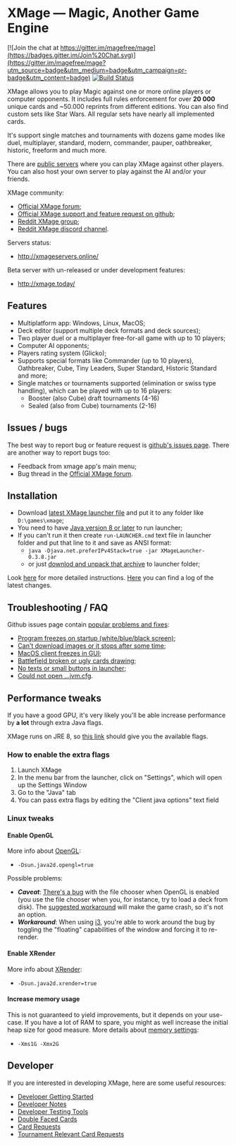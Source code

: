 # XMage — Magic, Another Game Engine

[![Join the chat at https://gitter.im/magefree/mage](https://badges.gitter.im/Join%20Chat.svg)](https://gitter.im/magefree/mage?utm_source=badge&utm_medium=badge&utm_campaign=pr-badge&utm_content=badge) [![Build Status](https://travis-ci.org/magefree/mage.svg?branch=master)](https://travis-ci.org/magefree/mage)

XMage allows you to play Magic against one or more online players or computer opponents. 
It includes full rules enforcement for over **20 000** unique cards and ~50.000 reprints from different editions. 
You can also find custom sets like Star Wars. All regular sets have nearly all implemented cards.

It's support single matches and tournaments with dozens game modes like duel, multiplayer, standard, modern, commander, 
pauper, oathbreaker, historic, freeform and much more.

There are [public servers](http://xmageservers.online/) where you can play XMage against other players. 
You can also host your own server to play against the AI and/or your friends.

XMage community:
* [Official XMage forum](http://www.slightlymagic.net/forum/viewforum.php?f=70);
* [Official XMage support and feature request on github](https://github.com/magefree/mage/issues);
* [Reddit XMage group](https://www.reddit.com/r/XMage/);
* [Reddit XMage discord channel](https://discord.gg/Pqf42yn).

Servers status:
* http://xmageservers.online/

Beta server with un-released or under development features:
* http://xmage.today/

## Features

* Multiplatform app: Windows, Linux, MacOS;
* Deck editor (support multiple deck formats and deck sources);
* Two player duel or a multiplayer free-for-all game with up to 10 players;
* Computer AI opponents;
* Players rating system (Glicko);
* Supports special formats like Commander (up to 10 players), Oathbreaker, Cube, Tiny Leaders, Super Standard, Historic Standard and more;
* Single matches or tournaments supported (elimination or swiss type handling), which can be played with up to 16 players:
    * Booster (also Cube) draft tournaments (4-16)
    * Sealed (also from Cube) tournaments (2-16)

## Issues / bugs

The best way to report bug or feature request is [github's issues page](https://github.com/magefree/mage/issues). 
There are another way to report bugs too:
* Feedback from xmage app's main menu;
* Bug thread in the [Official XMage forum](http://www.slightlymagic.net/forum/viewforum.php?f=70).  

## Installation

* Download [latest XMage launcher file](http://xmage.de) and put it to any folder like `D:\games\xmage`;
* You need to have [Java version 8 or later](http://java.com/) to run launcher;
* If you can't run it then create `run-LAUNCHER.cmd` text file in launcher folder and put that line to it and save as ANSI format:
  * `java -Djava.net.preferIPv4Stack=true -jar XMageLauncher-0.3.8.jar`
  * or just [downlod and unpack that archive](http://xmage.today/X/run.zip) to launcher folder;

Look [here](http://www.slightlymagic.net/forum/viewtopic.php?f=70&t=13632) for more detailed instructions.
[Here](http://github.com/magefree/mage/wiki/Release-changes) you can find a log of the latest changes.

## Troubleshooting / FAQ

Github issues page contain [popular problems and fixes](https://github.com/magefree/mage/issues?q=is%3Aissue+label%3AFAQ+):
* [Program freezes on startup (white/blue/black screen)](https://github.com/magefree/mage/issues/4461#issuecomment-361108597);
* [Can't download images or it stops after some time](https://www.reddit.com/r/XMage/comments/agmcjf/new_xmage_release_with_ravnica_allegiance_rna/); 
* [MacOS client freezes in GUI](https://github.com/magefree/mage/issues/4920#issuecomment-517944308);
* [Battlefield broken or ugly cards drawing](https://github.com/magefree/mage/issues/4626#issuecomment-374640070);
* [No texts or small buttons in launcher](https://github.com/magefree/mage/issues/4126);
* [Could not open ...jvm.cfg](https://github.com/magefree/mage/issues/1272#issuecomment-529789018).


## Performance tweaks

If you have a good GPU, it's very likely you'll be able increase performance by **a lot** through extra Java flags.

XMage runs on JRE 8, so [this link](https://docs.oracle.com/javase/8/docs/technotes/guides/2d/flags.html) should give you the available flags.

### How to enable the extra flags

1. Launch XMage
2. In the menu bar from the launcher, click on "Settings", which will open up the Settings Window
3. Go to the "Java" tab
4. You can pass extra flags by editing the "Client java options" text field

### Linux tweaks

#### Enable OpenGL

More info about [OpenGL](https://docs.oracle.com/javase/8/docs/technotes/guides/2d/flags.html#opengl):
* `-Dsun.java2d.opengl=true`

Possible problems:
* _**Caveat**_: [There's a bug](https://bugs.openjdk.java.net/browse/JDK-6545140) with the file chooser when OpenGL is enabled (you use the file chooser when you, for instance, try to load a deck from disk). The [suggested workaround](https://bugs.java.com/bugdatabase/view_bug.do?bug_id=6439320) will make the game crash, so it's not an option.
* _**Workaround**_: When using [i3](https://github.com/i3/i3), you're able to work around the bug by toggling the "floating" capabilities of the window and forcing it to re-render.

#### Enable XRender

More info about [XRender](https://docs.oracle.com/javase/8/docs/technotes/guides/2d/flags.html#xrender):
* `-Dsun.java2d.xrender=true`

#### Increase memory usage

This is not guaranteed to yield improvements, but it depends on your use-case. 
If you have a lot of RAM to spare, you might as well increase the initial heap size for good measure.
More details about [memory settings](https://stackoverflow.com/a/57839720/8401696):
* `-Xms1G -Xmx2G`

## Developer

If you are interested in developing XMage, here are some useful resources:
* [Developer Getting Started](http://github.com/magefree/mage/wiki/Developer-Getting-Started)
* [Developer Notes](http://github.com/magefree/mage/wiki/Developer-Notes)
* [Developer Testing Tools](http://github.com/magefree/mage/wiki/Developer-Testing-Tools)
* [Double Faced Cards](http://github.com/magefree/mage/wiki/Double-Faced-Cards)
* [Card Requests](https://www.slightlymagic.net/forum/viewtopic.php?f=70&t=20685)
* [Tournament Relevant Card Requests](http://www.slightlymagic.net/forum/viewtopic.php?f=70&t=14062)

